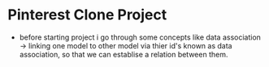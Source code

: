 # Pinterest Clone Project
- before starting project i go through some concepts like data association -> linking one model to other model via thier id's known as data association, so that we can establise a relation between them.